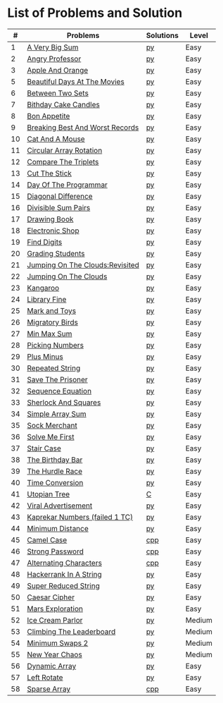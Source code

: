 # List of Problems and Solution

| #   | Problems                                                                                                                                                                                                              | Solutions                                                                                                                                | Level      |
| --- | --------------------------------------------------------------------------------------------------------------------------------------------------------------------------------------------------------------------- | -----------------------------------------------------------------------------------------------------------------------------------------| ---------- |
| 1   | [A Very Big Sum](https://www.hackerrank.com/challenges/a-very-big-sum/problem)                                                                                                                                        | [py](https://github.com/asbaravkar/hackerank-solutions-problem-solving/blob/master/Problem%20Solving/Easy/aVeryBigSum.py)                | Easy       |
| 2   | [Angry Professor](https://www.hackerrank.com/challenges/angry-professor/problem)                                                                                                                                      | [py](https://github.com/asbaravkar/hackerank-solutions-problem-solving/blob/master/Problem%20Solving/Easy/angryProfessor.py)   		 | Easy       |
| 3   | [Apple And Orange](https://www.hackerrank.com/challenges/apple-and-orange/problem)                                                                                                                                    | [py](https://github.com/asbaravkar/hackerank-solutions-problem-solving/blob/master/Problem%20Solving/Easy/appleAndOrange.py)        	 | Easy       |
| 5   | [Beautiful Days At The Movies](https://www.hackerrank.com/challenges/beautiful-days-at-the-movies/problem)                                                                                                            | [py](https://github.com/asbaravkar/hackerank-solutions-problem-solving/blob/master/Problem%20Solving/Easy/beautifulDaysAtTheMovies.py) 	 | Easy       |
| 6   | [Between Two Sets](https://www.hackerrank.com/challenges/between-two-sets/problem)                                                                    								      | [py](https://github.com/asbaravkar/hackerank-solutions-problem-solving/blob/master/Problem%20Solving/Easy/betweenTwoSets.py)  		 | Easy       |
| 7   | [Bithday Cake Candles](https://www.hackerrank.com/challenges/birthday-cake-candles/problem)                                                        							              | [py](https://github.com/asbaravkar/hackerank-solutions-problem-solving/blob/master/Problem%20Solving/Easy/birthdayCakeCandles.py)     	 | Easy       |
| 8   | [Bon Appetite](https://www.hackerrank.com/challenges/bon-appetit/problem)																	      | [py](https://github.com/asbaravkar/hackerank-solutions-problem-solving/blob/master/Problem%20Solving/Easy/bonAppetit.py)                 | Easy       |
| 9   | [Breaking Best And Worst Records](https://www.hackerrank.com/challenges/breaking-best-and-worst-records/problem)												      | [py](https://github.com/asbaravkar/hackerank-solutions-problem-solving/blob/master/Problem%20Solving/Easy/breakingBestAndWorstRecords.py)| Easy       |
| 10  | [Cat And A Mouse](https://www.hackerrank.com/challenges/cats-and-a-mouse/problem)																      | [py](https://github.com/asbaravkar/hackerank-solutions-problem-solving/blob/master/Problem%20Solving/Easy/catAndAMouse.py)               | Easy       |			
| 11  | [Circular Array Rotation](https://www.hackerrank.com/challenges/circular-array-rotation/problem)														      | [py](https://github.com/asbaravkar/hackerank-solutions-problem-solving/blob/master/Problem%20Solving/Easy/circularArrayRotation.py)      | Easy       |
| 12  | [Compare The Triplets](https://www.hackerrank.com/challenges/compare-the-triplets/problem)															      | [py](https://github.com/asbaravkar/hackerank-solutions-problem-solving/blob/master/Problem%20Solving/Easy/compareTheTriplets.py)         | Easy       |
| 13  |	[Cut The Stick](https://www.hackerrank.com/challenges/cut-the-sticks/problem)																	      | [py](https://github.com/asbaravkar/hackerank-solutions-problem-solving/blob/master/Problem%20Solving/Easy/cutTheStick.py)                | Easy       |
| 14  |	[Day Of The Programmar](https://www.hackerrank.com/challenges/day-of-the-programmer/problem)															      | [py](https://github.com/asbaravkar/hackerank-solutions-problem-solving/blob/master/Problem%20Solving/Easy/dayOfTheProgrammar.py)         | Easy       |
| 15  | [Diagonal Difference](https://www.hackerrank.com/challenges/diagonal-difference/problem)															      | [py](https://github.com/asbaravkar/hackerank-solutions-problem-solving/blob/master/Problem%20Solving/Easy/diagonalDifference.py)         | Easy       |
| 16  |	[Divisible Sum Pairs](https://www.hackerrank.com/challenges/divisible-sum-pairs/problem)															      | [py](https://github.com/asbaravkar/hackerank-solutions-problem-solving/blob/master/Problem%20Solving/Easy/divisibleSumPairs.py)          | Easy       |
| 17  |	[Drawing Book](https://www.hackerrank.com/challenges/drawing-book/problem)																	      | [py](https://github.com/asbaravkar/hackerank-solutions-problem-solving/blob/master/Problem%20Solving/Easy/drawingBook.py)                | Easy       |
| 18  |	[Electronic Shop](https://www.hackerrank.com/challenges/electronics-shop/problem)																      | [py](https://github.com/asbaravkar/hackerank-solutions-problem-solving/blob/master/Problem%20Solving/Easy/electronicsShop.py)            | Easy       |
| 19  | [Find Digits](https://www.hackerrank.com/challenges/find-digits/problem)																	      | [py](https://github.com/asbaravkar/hackerank-solutions-problem-solving/blob/master/Problem%20Solving/Easy/findDigits.py)                 | Easy       |
| 20  |	[Grading Students](https://www.hackerrank.com/challenges/grading/problem)																	      | [py](https://github.com/asbaravkar/hackerank-solutions-problem-solving/blob/master/Problem%20Solving/Easy/gradingStudents.py)            | Easy       |
| 21  | [Jumping On The Clouds:Revisited](https://www.hackerrank.com/challenges/jumping-on-the-clouds-revisited/problem)												      | [py](https://github.com/asbaravkar/hackerank-solutions-problem-solving/blob/master/Problem%20Solving/Easy/jumpingOnCloudsRevisited.py)   | Easy       |
| 22  | [Jumping On The Clouds](https://www.hackerrank.com/challenges/jumping-on-the-clouds/problem?h_l=interview&playlist_slugs%5B%5D%5B%5D=interview-preparation-kit&playlist_slugs%5B%5D%5B%5D=warmup)		      | [py](https://github.com/asbaravkar/hackerank-solutions-problem-solving/blob/master/Problem%20Solving/Easy/jumpingOnTheClouds.py)         | Easy       |
| 23  | [Kangaroo](https://www.hackerrank.com/challenges/kangaroo/problem)																		      | [py](https://github.com/asbaravkar/hackerank-solutions-problem-solving/blob/master/Problem%20Solving/Easy/kangaroo.py)                   | Easy       |
| 24  | [Library Fine](https://www.hackerrank.com/challenges/library-fine/problem)																	      | [py](https://github.com/asbaravkar/hackerank-solutions-problem-solving/blob/master/Problem%20Solving/Easy/libraryFine.py)                | Easy       |
| 25  | [Mark and Toys](https://www.hackerrank.com/challenges/mark-and-toys/problem)																              | [py](https://github.com/asbaravkar/hackerank-solutions-problem-solving/blob/master/Problem%20Solving/Easy/markAndToys.py)                | Easy       |
| 26  | [Migratory Birds](https://www.hackerrank.com/challenges/migratory-birds/problem)																      | [py](https://github.com/asbaravkar/hackerank-solutions-problem-solving/blob/master/Problem%20Solving/Easy/migratoryBirds.py)             | Easy       |
| 27  |	[Min Max Sum](https://www.hackerrank.com/challenges/mini-max-sum/problem)																	      | [py](https://github.com/asbaravkar/hackerank-solutions-problem-solving/blob/master/Problem%20Solving/Easy/minMaxSum.py)                  | Easy       |
| 28  |	[Picking Numbers](https://www.hackerrank.com/challenges/picking-numbers/problem)																      | [py](https://github.com/asbaravkar/hackerank-solutions-problem-solving/blob/master/Problem%20Solving/Easy/pickingNumbers.py)             | Easy       |
| 29  |	[Plus Minus](https://www.hackerrank.com/challenges/plus-minus/problem)																		      | [py](https://github.com/asbaravkar/hackerank-solutions-problem-solving/blob/master/Problem%20Solving/Easy/plusMinus.py)                  | Easy       |
| 30  |	[Repeated String](https://www.hackerrank.com/challenges/repeated-string/problem)																      | [py](https://github.com/asbaravkar/hackerank-solutions-problem-solving/blob/master/Problem%20Solving/Easy/repeatedString.py)             | Easy       |
| 31  |	[Save The Prisoner](https://www.hackerrank.com/challenges/save-the-prisoner/problem)																      | [py](https://github.com/asbaravkar/hackerank-solutions-problem-solving/blob/master/Problem%20Solving/Easy/saveThePrisoner.py)          	 | Easy       |
| 32  |	[Sequence Equation](https://www.hackerrank.com/challenges/permutation-equation/problem)																      | [py](https://github.com/asbaravkar/hackerank-solutions-problem-solving/blob/master/Problem%20Solving/Easy/sequenceEquation.py)           | Easy       |
| 33  |	[Sherlock And Squares](https://www.hackerrank.com/challenges/sherlock-and-squares/problem)															      | [py](https://github.com/asbaravkar/hackerank-solutions-problem-solving/blob/master/Problem%20Solving/Easy/sherlockAndSquares.py)         | Easy       |
| 34  |	[Simple Array Sum](https://www.hackerrank.com/challenges/simple-array-sum/problem)																      | [py](https://github.com/asbaravkar/hackerank-solutions-problem-solving/blob/master/Problem%20Solving/Easy/simpleArraySum.py)         	 | Easy       |
| 35  |	[Sock Merchant](https://www.hackerrank.com/challenges/sock-merchant/problem?h_l=interview&playlist_slugs%5B%5D=interview-preparation-kit&playlist_slugs%5B%5D=warmup)						      | [py](https://github.com/asbaravkar/hackerank-solutions-problem-solving/blob/master/Problem%20Solving/Easy/sockMerchant.py)               | Easy       |
| 36  |	[Solve Me First](https://www.hackerrank.com/challenges/solve-me-first/problem)																	      | [py](https://github.com/asbaravkar/hackerank-solutions-problem-solving/blob/master/Problem%20Solving/Easy/solveMeFirst.py)               | Easy       |
| 37  |	[Stair Case](https://www.hackerrank.com/challenges/staircase/problem)																		      | [py](https://github.com/asbaravkar/hackerank-solutions-problem-solving/blob/master/Problem%20Solving/Easy/staircase.py)                  | Easy       |
| 38  |	[The Birthday Bar](https://www.hackerrank.com/challenges/the-birthday-bar/problem)																      | [py](https://github.com/asbaravkar/hackerank-solutions-problem-solving/blob/master/Problem%20Solving/Easy/theBirthdayBar.py)             | Easy       |
| 39  |	[The Hurdle Race](https://www.hackerrank.com/challenges/the-hurdle-race/problem)																      | [py](https://github.com/asbaravkar/hackerank-solutions-problem-solving/blob/master/Problem%20Solving/Easy/theHurdleRace.py)              | Easy       |
| 40  |	[Time Conversion](https://www.hackerrank.com/challenges/time-conversion/problem)																      | [py](https://github.com/asbaravkar/hackerank-solutions-problem-solving/blob/master/Problem%20Solving/Easy/timeConversion.py)             | Easy       |
| 41  |	[Utopian Tree](https://www.hackerrank.com/challenges/utopian-tree/problem)																	      | [C](https://github.com/asbaravkar/hackerank-solutions-problem-solving/blob/master/Problem%20Solving/Easy/aVeryBigSum.py)                 | Easy       |
| 42  |	[Viral Advertisement](https://www.hackerrank.com/challenges/strange-advertising/problem)															      | [py](https://github.com/asbaravkar/hackerank-solutions-problem-solving/blob/master/Problem%20Solving/Easy/viralAdvertisement.py)         | Easy       |
| 43  | [Kaprekar Numbers (failed 1 TC)](https://www.hackerrank.com/challenges/kaprekar-numbers/problem)														      | [py](https://github.com/asbaravkar/hackerank-solutions-problem-solving/blob/master/Problem%20Solving/Easy/kaprekarNumbers.py)		 | Easy       |
| 44  | [Minimum Distance](https://www.hackerrank.com/challenges/minimum-distances/problem)																      | [py](https://github.com/asbaravkar/hackerank-solutions-problem-solving/blob/master/Problem%20Solving/Easy/minimumDistance.py)		 | Easy       |
| 45  | [Camel Case](https://www.hackerrank.com/challenges/camelcase/problem)																		      | [cpp](https://github.com/asbaravkar/hackerank-solutions-problem-solving/blob/master/Problem%20Solving/Easy/camelCase.cpp)		 | Easy	      |
| 46  | [Strong Password](https://www.hackerrank.com/challenges/strong-password/problem)																      | [cpp](https://github.com/asbaravkar/hackerank-solutions-problem-solving/blob/master/Problem%20Solving/Easy/strongPassword.cpp)		 | Easy	      |
| 47  | [Alternating Characters](https://www.hackerrank.com/challenges/alternating-characters/problem)															      | [cpp](https://github.com/asbaravkar/hackerank-solutions-problem-solving/blob/master/Problem%20Solving/Easy/alternatingCharacters.cpp)	 | Easy       |
| 48  | [Hackerrank In A String](https://www.hackerrank.com/challenges/hackerrank-in-a-string/problem)															      | [py](https://github.com/asbaravkar/hackerank-solutions-problem-solving/blob/master/Problem%20Solving/Easy/hackerrankInAString.py)	 | Easy       |
| 49  | [Super Reduced String](https://www.hackerrank.com/challenges/reduced-string/problem)																      | [py](https://github.com/asbaravkar/hackerank-solutions-problem-solving/blob/master/Problem%20Solving/Easy/superReducedString.py)	 | Easy       |
| 50  | [Caesar Cipher](https://www.hackerrank.com/challenges/caesar-cipher-1/problem)																	      | [py](https://github.com/asbaravkar/hackerank-solutions-problem-solving/blob/master/Problem%20Solving/Easy/caesarCipher.py)		 | Easy       |
| 51  | [Mars Exploration](https://www.hackerrank.com/challenges/mars-exploration/problem)																      | [py](https://github.com/asbaravkar/hackerank-solutions-problem-solving/blob/master/Problem%20Solving/Easy/marsExploration.py)	  	 | Easy       |
| 52  | [Ice Cream Parlor](https://www.hackerrank.com/challenges/ctci-ice-cream-parlor/problem?h_l=interview&playlist_slugs%5B%5D=interview-preparation-kit&playlist_slugs%5B%5D=search)				      | [py](https://github.com/asbaravkar/hackerank-solutions-problem-solving/blob/master/Problem%20Solving/Medium/iceCreamParlor.py)		 | Medium     |
| 53  | [Climbing The Leaderboard](https://www.hackerrank.com/challenges/climbing-the-leaderboard/problem)														      | [py](https://github.com/asbaravkar/hackerank-solutions-problem-solving/blob/master/Problem%20Solving/Medium/climbingTheLeaderBoard.py)   | Medium     |
| 54  | [Minimum Swaps 2](https://www.hackerrank.com/challenges/minimum-swaps-2/problem)																      | [py](https://github.com/asbaravkar/hackerank-solutions-problem-solving/blob/master/Problem%20Solving/Medium/minimumSwaps2.py)	 	 | Medium     |
| 55  | [New Year Chaos](https://www.hackerrank.com/challenges/new-year-chaos/problem)																	      | [py](https://github.com/asbaravkar/hackerank-solutions-problem-solving/blob/master/Problem%20Solving/Medium/newYearChaos.py)		 | Medium     |
| 56  | [Dynamic Array](https://www.hackerrank.com/challenges/dynamic-array/problem)																	      | [py](https://github.com/asbaravkar/hackerank-solutions-problem-solving/blob/master/Problem%20Solving/Easy/dynamicArray.py)		 | Easy       |
| 57  | [Left Rotate](https://www.hackerrank.com/challenges/array-left-rotation/problem)																      | [py](https://github.com/asbaravkar/hackerank-solutions-problem-solving/blob/master/Problem%20Solving/Easy/leftRotation.py)		 | Easy	      |
| 58  | [Sparse Array](https://www.hackerrank.com/challenges/sparse-arrays/problem)																	      | [cpp](https://github.com/asbaravkar/hackerank-solutions-problem-solving/blob/master/Problem%20Solving/Easy/sparseArrays.cpp)		 | Easy       |